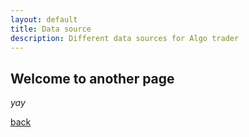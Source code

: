 ```yaml
---
layout: default
title: Data source
description: Different data sources for Algo trader
---
```


## Welcome to another page

_yay_

[back](./)
